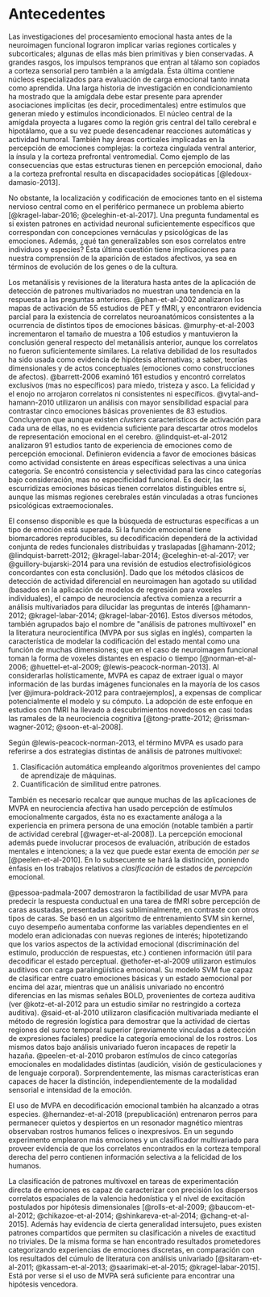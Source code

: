 # Antecedentes

Las investigaciones del procesamiento emocional hasta antes de la
neuroimagen funcional lograron implicar varias regiones corticales y
subcorticales; algunas de ellas más bien primitivas y bien
conservadas. A grandes rasgos, los impulsos tempranos que entran al
tálamo son copiados a corteza sensorial pero también a la
amígdala. Ésta última contiene núcleos especializados para evaluación
de carga emocional tanto innata como aprendida. Una larga historia de
investigación en condicionamiento ha mostrado que la amígdala debe
estar presente para aprender asociaciones implícitas (es decir,
procedimentales) entre estímulos que generan miedo y estímulos
incondicionados. El núcleo central de la amígdala proyecta a lugares
como la región gris central del tallo cerebral e hipotálamo, que a su
vez puede desencadenar reacciones automáticas y actividad
humoral. También hay áreas corticales implicadas en la percepción de
emociones complejas: la corteza cingulada ventral anterior, la ínsula
y la corteza prefrontal ventromedial. Como ejemplo de las
consecuencias que estas estructuras tienen en percepción emocional,
daño a la corteza prefrontal resulta en discapacidades sociopáticas
[@ledoux-damasio-2013].

No obstante, la localización y codificación de emociones tanto en el
sistema nervioso central como en el periférico permanece un problema
abierto [@kragel-labar-2016; @celeghin-et-al-2017]. Una pregunta
fundamental es si existen patrones en actividad neuronal
suficientemente específicos que correspondan con concepciones
vernáculas y psicológicas de las emociones. Además, ¿qué tan
generalizables son esos correlatos entre individuos y especies? Ésta
última cuestión tiene implicaciones para nuestra comprensión de la
aparición de estados afectivos, ya sea en términos de evolución de los
genes o de la cultura.

Los metanálisis y revisiones de la literatura hasta antes de la
aplicación de detección de patrones multivariados no muestran una
tendencia en la respuesta a las preguntas anteriores. @phan-et-al-2002
analizaron los mapas de activación de 55 estudios de PET y fMRI, y
encontraron evidencia parcial para la existencia de correlatos
neuroanatómicos consistentes a la ocurrencia de distintos tipos de
emociones básicas. @murphy-et-al-2003 incrementaron el tamaño de
muestra a 106 estudios y mantuvieron la conclusión general respecto
del metanálisis anterior, aunque los correlatos no fueron
suficientemente similares. La relativa debilidad de los resultados ha
sido usada como evidencia de hipótesis alternativas; a saber, teorías
dimensionales y de actos conceptuales (emociones como construcciones
de afectos). @barrett-2006 examinó 161 estudios y encontró correlatos
exclusivos (mas no específicos) para miedo, tristeza y asco. La
felicidad y el enojo no arrojaron correlatos ni consistentes ni
específicos. @vytal-and-hamann-2010 utilizaron un análisis con mayor
sensibilidad espacial para contrastar cinco emociones básicas
provenientes de 83 estudios. Concluyeron que aunque existen _clusters_
característicos de activación para cada una de ellas, no es evidencia
suficiente para descartar otros modelos de representación emocional en
el cerebro. @lindquist-et-al-2012 analizaron 91 estudios tanto de
experiencia de emociones como de percepción emocional. Definieron
evidencia a favor de emociones básicas como actividad consistente en
áreas específicas selectivas a una única categoría. Se encontró
consistencia y selectividad para las cinco categorías bajo
consideración, mas no especificidad funcional. Es decir, las
escurridizas emociones básicas tienen correlatos distinguibles entre
sí, aunque las mismas regiones cerebrales están vinculadas a otras
funciones psicológicas extraemocionales.

[^PET]: Tomografía por emisión de positrones

El consenso disponible es que la búsqueda de estructuras específicas a
un tipo de emoción está superada. Si la función emocional tiene
biomarcadores reproducibles, su decodificación dependerá de la
actividad conjunta de redes funcionales distribuidas y traslapadas
[@hamann-2012; @lindquist-barrett-2012; @kragel-labar-2014;
@celeghin-et-al-2017; ver @guillory-bujarski-2014 para una revisión de
estudios electrofisiológicos concordantes con esta conclusión]. Dado
que los métodos clásicos de detección de actividad diferencial en
neuroimagen han agotado su utilidad (basados en la aplicación de
modelos de regresión para voxeles individuales), el campo de
neurociencia afectiva comienza a recurrir a análisis multivariados
para dilucidar las preguntas de interés [@hamann-2012;
@kragel-labar-2014; @kragel-labar-2016]. Estos diversos métodos,
también agrupados bajo el nombre de "análisis de patrones multivoxel"
en la literatura neurocientífica (MVPA por sus siglas en inglés),
comparten la característica de modelar la codificación del estado
mental como una función de muchas dimensiones; que en el caso de
neuroimagen funcional toman la forma de voxeles distantes en espacio o
tiempo [@norman-et-al-2006; @huettel-et-al-2009;
@lewis-peacock-norman-2013]. Al considerarlas holísticamente, MVPA es
capaz de extraer igual o mayor información de las burdas imágenes
funcionales en la mayoría de los casos [ver @jimura-poldrack-2012 para
contraejemplos], a expensas de complicar potencialmente el modelo y su
cómputo. La adopción de este enfoque en estudios con fMRI ha llevado a
descubrimientos novedosos en casi todas las ramales de la neurociencia
cognitiva [@tong-pratte-2012; @rissman-wagner-2012; @soon-et-al-2008].

Según @lewis-peacock-norman-2013, el término MVPA es usado para
referirse a dos estrategias distintas de análisis de patrones
multivoxel:

1. Clasificación automática empleando algoritmos provenientes del
   campo de aprendizaje de máquinas.
2. Cuantificación de similitud entre patrones.

También es necesario recalcar que aunque muchas de las
aplicaciones de MVPA en neurociencia afectiva han usado percepción de
estímulos emocionalmente cargados, ésta no es exactamente análoga a la
experiencia en primera persona de una emoción (notable también a
partir de actividad cerebral [@wager-et-al-2008]). La percepción
emocional además puede involucrar procesos de evaluación, atribución
de estados mentales e intenciones; a la vez que puede estar exenta de
emoción _per se_ [@peelen-et-al-2010]. En lo subsecuente se hará la
distinción, poniendo énfasis en los trabajos relativos a _clasificación_
de estados de _percepción_ emocional.

@pessoa-padmala-2007 demostraron la factibilidad de usar MVPA para
predecir la respuesta conductual en una tarea de fMRI sobre percepción
de caras asustadas, presentadas casi subliminalmente, en contraste con
otros tipos de caras. Se basó en un algoritmo de entrenamiento SVM sin
kernel, cuyo desempeño aumentaba conforme las variables dependientes
en el modelo eran adicionadas con nuevas regiones de interés;
hipotetizando que los varios aspectos de la actividad emocional
(discriminación del estímulo, producción de respuestas, etc.)
contienen información útil para decodificar el estado
perceptual. @ethofer-et-al-2009 utilizaron estímulos auditivos con
carga paralingüística emocional. Su modelo SVM fue capaz de clasificar
entre cuatro emociones básicas y un estado aemocional por encima del
azar, mientras que un análisis univariado no encontró diferencias en
las mismas señales BOLD, provenientes de corteza auditiva (ver
@kotz-et-al-2012 para un estudio similar no restringido a corteza
auditiva). @said-et-al-2010 utilizaron clasificación multivariada
mediante el método de regresión logística para demostrar que la
actividad de ciertas regiones del surco temporal superior (previamente
vinculadas a detección de expresiones faciales) predice la categoría
emocional de los rostros. Los mismos datos bajo análisis univariado
fueron incapaces de repetir la hazaña. @peelen-et-al-2010 probaron
estímulos de cinco categorías emocionales en modalidades distintas
(audición, visión de gesticulaciones y de lenguaje
corporal). Sorprendentemente, las mismas características eran capaces
de hacer la distinción, independientemente de la modalidad sensorial e
intensidad de la emoción.

El uso de MVPA en decodificación emocional también ha alcanzado a
otras especies. @hernandez-et-al-2018 (prepublicación) entrenaron
perros para permanecer quietos y despiertos en un resonador magnético
mientras observaban rostros humanos felices o inexpresivos. En un
segundo experimento emplearon más emociones y un clasificador
multivariado para proveer evidencia de que los correlatos encontrados
en la corteza temporal derecha del perro contienen información
selectiva a la felicidad de los humanos.

La clasificación de patrones multivoxel en tareas de experimentación
directa de emociones es capaz de caracterizar con precisión los
dispersos correlatos espaciales de la valencia hedonística y el nivel
de excitación postulados por hipótesis dimensionales
[@rolls-et-al-2009; @baucom-et-al-2012; @chikazoe-et-al-2014;
@shinkareva-et-al-2014; @chang-et-al-2015]. Además hay evidencia de
cierta generalidad intersujeto, pues existen patrones compartidos que
permiten su clasificación a niveles de exactitud no triviales. De la
misma forma se han encontrado resultados prometedores categorizando
experiencias de emociones discretas, en comparación con los resultados
del cúmulo de literatura con análisis univariado [@sitaram-et-al-2011;
@kassam-et-al-2013; @saarimaki-et-al-2015; @kragel-labar-2015]. Está
por verse si el uso de MVPA será suficiente para encontrar una
hipótesis vencedora.

<!-- Descubrimientos en pacientes con daño cerebral, estudios de -->
<!-- imagenología y de estimulación han establecido la segregación de dos -->
<!-- sistemas distintos de atención visual en humanos; que abarcan, -->
<!-- respectivamente, sitios dorsales y ventrales en lóbulos frontales y -->
<!-- parietales [@vossel-et-al-2014; @umarova-et-al-2009].[^what-vs-where] -->
<!-- La primera es responsable por una forma de atención dirigida por -->
<!-- objetivos (_top-down_), mientras que la segunda reacciona a estímulos -->
<!-- inesperados (_bottom-up_). Además se ha sugerido que sirven como -->
<!-- mecanismos atencionales genéricos independientemente de la modalidad -->
<!-- sensorial [@macaluso-2010], e incluso estando carente información de -->
<!-- carácter conceptual o integrativo (por ejemplo, durante una tarea de -->
<!-- selección basada en características) [@vandenberghe-gillebert-2009]. -->

<!-- [^what-vs-where]: No deben confundirse con las también dorsal y -->
<!-- ventral vías del "dónde" y del "qué" en percepción visual. Aunque -->
<!-- podría existir traslape con las redes de atención en la unión -->
<!-- temporoparietal y el surco intraparietal. -->

<!-- La indagación en la conectividad funcional, causal y estructural de -->
<!-- las redes dorsal y ventral ha comenzado a echar luz sobre sus -->
<!-- componentes, y — en menor grado — sus especializaciones. La red dorsal -->
<!-- comprende cuando menos los campos oculares frontales (FEF en inglés) y -->
<!-- surco intraparietal (IPS); ambos de los cuales se piensa muestran -->
<!-- tractos de asociación con las áreas perceptuales del lóbulo occipital, -->
<!-- de organización contralateral retinotópica; así como fibras de comisura -->
<!-- para conectar hemirredes homólogas. Es posible que la red dorsal esté -->
<!-- computando mapas de prominencia planificada, como es sugerido por la -->
<!-- presencia de incluso más campos receptivos retinotópicamente -->
<!-- organizados en FEF e IPS. Estos mapas de "saliencia" serían consumidos -->
<!-- por FEF para solicitar toda clase de movimientos oculares -->
<!-- [@jerde-et-al-2012]. -->

<!-- El funcionamiento interno de la red ventral frontoparietal está menos -->
<!-- dilucidado, pero se ha asociado fiablemente al filtro de eventos -->
<!-- exógenos (o sea, irrelevantes a la tarea); presumiblemente permitiendo -->
<!-- que estímulos inesperados y potencialmente peligrosos se sobrepongan a -->
<!-- la concentración del sujeto y pasen al foco de atención. La activación -->
<!-- ocurre en las zonas denominadas unión temporoparietal (TPJ) y la -->
<!-- corteza ventral frontal (VFC). Existen problemas determinando si la -->
<!-- red ventral está lateralizada hacia el hemisferio derecho, y no hay -->
<!-- algún estandar citoarquitectónico (o de otro tipo) que delimite estas -->
<!-- áreas [@vossel-et-al-2014]. -->

<!-- TPJ ha sido postulada como un punto de interacción entre sistemas -->
<!-- [@corbetta-et-al-2008; @fox-et-al-2006]. La actividad intrínseca del -->
<!-- giro frontal medio (MFG) posterior derecho está correlacionada con -->
<!-- ambas redes; convirtiéndola en otro _hub_ candidato. De los tres -->
<!-- principales fascículos longitudinales superiores (SFL I, II y III) que -->
<!-- proveen conexiones anatómicas asociativas para estas redes, se sabe -->
<!-- que el de en medio (SFL II) conecta a FEF y TPJ -->
<!-- [@de-schotten-et-all-2011]. -->

<!-- ## A favor y en contra de la percepción emocional automática -->

<!-- El paradigma de _priming_ afectivo [@klauer-musch-2003] tiene efectos -->
<!-- mejorando tiempos de reacción y exactitud en la identificación de -->
<!-- emociones idénticas consecutivas, lo cual refleja cierta versatilidad -->
<!-- en el proceso que desemboca en el reconocimiento afectivo -->
<!-- [@de-houwer-2009]. Varias líneas de evidencia ayudan a extrapolar este -->
<!-- hecho hacia la noción de que la percepción afectiva puede someterse a -->
<!-- un modo automático/preatencional: -->

<!-- - Debido a que el priming afectivo sólo ocurre bajo tiempos cortos de -->
<!--   asincronía de puesta de estímulo (_SOA_[^soa] en inglés) (300 ms o -->
<!--   menos), se conjetura que el procesamiento del estimulo primal debe -->
<!--   ocurrir antes de que dé lugar el despliegue de atención y -->
<!--   estrategias de respuesta [@moors-de-houwer-2006; -->
<!--   @hermans-et-al-2001]. -->

<!-- [^soa]: El lapso de tiempo entre estímulo primal y la presentación del -->
<!--     segundo. -->

<!-- - El efecto se observa incluso cuando el primal se presenta en niveles -->
<!--   subumbrales, irreconocibles [@draine-greenwald-1998] y fuera del -->
<!--   foco de atención visual [@calvo-nummenmaa-2007]. -->

<!-- - Según algunos reportes, la carga cognitiva (producida por la -->
<!--   presentación simultánea de tareas irrelevantes) no impacta en el -->
<!--   _priming_ [@hermans-et-al-2000]. No obstante esto está en pugna. -->

<!-- Un refinamiento posterior propone que no todas las emociones fueron -->
<!-- hechas igualmente ventajosas de reconocer. Si la selección natural -->
<!-- produjo circuitería neuronal complementaria de alta prioridad para el -->
<!-- procesamiento de expresiones faciales (o un precursor epigenético), -->
<!-- uno puede naturalmente preguntar si este automatismo también -->
<!-- seleccionó algunas emociones más que otras; con base en su ventaja de -->
<!-- supervivencia. En efecto, un cúmulo de investigaciones han encontrado -->
<!-- que el efecto de _priming_, así como otros, están sesgados hacia -->
<!-- emociones aversivas o peyorativas en contraposición a las -->
<!-- satisfactorias o neutras [@fox-et-al-2002; @vuilleumier-2001; -->
<!-- @ishai-et-al-2004; @vuilleumier-2005; @susa-et-al-2012]. -->

<!-- En oposición a la visión anterior, @pessoa-et-al-2002 interpretaron el -->
<!-- incremento en actividad en estructuras corticales y basales ligadas al -->
<!-- reconocimiento facial y emocional (giro fusiforme, amígdala, etc.) -->
<!-- durante atención explícita a rostros (en contraste con detalles no -->
<!-- expresivos inscritos en las caras) como evidencia de que el -->
<!-- procesamiento facial es contingente a la atención. Esta veta de -->
<!-- estudios en procesamiento de emociones faciales posee simpatizantes -->
<!-- recientes [véase @ochsner-gross-2005; @eimer-et-al-2003 por -->
<!-- ejemplo]. De los estudios con EEG[^eeg] que tratan de correlacionar -->
<!-- supuestos índices por PREs[^erp] de atención visual con diversos modos -->
<!-- de percepción emocional se han obtenido resultados dispares (ver -->
<!-- revisión y resultados negativos de @galfano-et-all-2011 concernientes -->
<!-- a la hipótesis de sesgo dependiente a la emoción, según se infiere de -->
<!-- los segundos componentes negativos de señales de electrodos -->
<!-- posteriores contralaterales durante una tarea de pista por mirada -->
<!-- (_gaze cuing_)). -->

<!-- [^eeg]: Electroencefalografía. -->
<!-- [^erp]: Potencial relacionado con eventos. A veces usado -->
<!--     intercambiablemente con "potencial evocado". -->

<!-- Resultados contradictorios producto de experimentos metodológicamente -->
<!-- sólidos demandan una reformulación teórica capaz de cobijar todos los -->
<!-- hechos. Las investigaciones en torno al conflicto suelen invocar -->
<!-- alguna forma de interacción o modulación entre sistemas para poder -->
<!-- explicar los datos [@okon-et-al-2007; @palermo-rhodes-2007]. Basados -->
<!-- en tiempos de reacción y variabilidad en la dificultad de la tarea, -->
<!-- Sassi y colegas propusieron que a pesar de que la percepción emocional -->
<!-- puede volverse automática, los recursos sobrantes podrían seguir -->
<!-- siendo usados en paralelo para el mismo propósito si los distractores -->
<!-- no fueran suficientes [@sassi-et-al-2014]. -->
